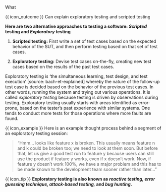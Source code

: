 <span id="title">What</span>

<span id="prereqs"></span>

<span id="outcomes">{{ icon_outcome }} Can explain exploratory testing and scripted testing</span>

<div id="body">

**Here are two alternative approaches to testing a software: _Scripted_ testing and _Exploratory_ testing**

1. **Scripted testing:**  First write a set of test cases based on the expected behavior of the SUT, and then perform testing based on that set of test cases.

2. **Exploratory testing:** Devise test cases on-the-fly, creating new test cases based on the results of the past test cases.

Exploratory testing is ‘the simultaneous learning, test design, and test execution’ <trigger trigger="click" for="modal:exploratoryWhat-bach-et-explained">[source: bach-et-explained]</trigger> whereby the nature of the follow-up test case is decided based on the behavior of the previous test cases. In other words, running the system and trying out various operations. It is called _exploratory testing_ because testing is driven by observations during testing. Exploratory testing usually starts with areas identified as error-prone, based on the tester’s past experience with similar systems. One tends to conduct more tests for those operations where more faults are found. 

<tip-box> 

{{ icon_example }} Here is an example thought process behind a segment of an exploratory testing session:

> “Hmm... looks like feature x is broken. This usually means feature n and k could be broken too; we need to look at them soon.
> But before that, let us give a good test run to feature y because users can still use the product if feature y works, even if x doesn’t work. Now, if feature y doesn’t work 100%, we have a major problem and this has to be made known to the development team sooner rather than later...”

</tip-box>

<tip-box> 

{{ icon_tip }} **Exploratory testing is also known as _reactive testing, error guessing technique, attack-based testing,_ and _bug hunting_.** 

</tip-box>

<modal id="modal:exploratoryWhat-bach-et-explained" title="bach-et-explained {{icon_preview}}">
  <include src="../../../../common/references.md#bach-et-explained" />
</modal>

</div>

<div id="extras">
  <include src="exercises.md" />
</div>